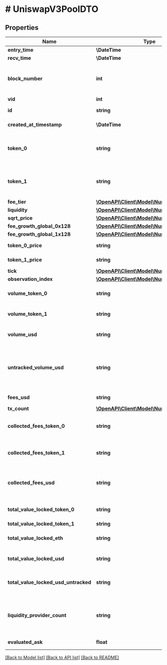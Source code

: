 # # UniswapV3PoolDTO

## Properties

Name | Type | Description | Notes
------------ | ------------- | ------------- | -------------
**entry_time** | **\DateTime** |  | [optional]
**recv_time** | **\DateTime** |  | [optional]
**block_number** | **int** | Number of block in which entity was recorded. | [optional]
**vid** | **int** |  | [optional]
**id** | **string** | Pool address. | [optional]
**created_at_timestamp** | **\DateTime** | Creation time. | [optional]
**token_0** | **string** | Reference to token0 as stored in pool contract. | [optional]
**token_1** | **string** | Reference to token1 as stored in pool contract. | [optional]
**fee_tier** | [**\OpenAPI\Client\Model\NumericsBigInteger**](NumericsBigInteger.md) |  | [optional]
**liquidity** | [**\OpenAPI\Client\Model\NumericsBigInteger**](NumericsBigInteger.md) |  | [optional]
**sqrt_price** | [**\OpenAPI\Client\Model\NumericsBigInteger**](NumericsBigInteger.md) |  | [optional]
**fee_growth_global_0x128** | [**\OpenAPI\Client\Model\NumericsBigInteger**](NumericsBigInteger.md) |  | [optional]
**fee_growth_global_1x128** | [**\OpenAPI\Client\Model\NumericsBigInteger**](NumericsBigInteger.md) |  | [optional]
**token_0_price** | **string** | Token0 per token1. | [optional]
**token_1_price** | **string** | Token1 per token0. | [optional]
**tick** | [**\OpenAPI\Client\Model\NumericsBigInteger**](NumericsBigInteger.md) |  | [optional]
**observation_index** | [**\OpenAPI\Client\Model\NumericsBigInteger**](NumericsBigInteger.md) |  | [optional]
**volume_token_0** | **string** | All time token0 swapped. | [optional]
**volume_token_1** | **string** | All time token1 swapped. | [optional]
**volume_usd** | **string** | All time USD swapped. | [optional]
**untracked_volume_usd** | **string** | All time USD swapped, unfiltered for unreliable USD pools. | [optional]
**fees_usd** | **string** | Fees in USD. | [optional]
**tx_count** | [**\OpenAPI\Client\Model\NumericsBigInteger**](NumericsBigInteger.md) |  | [optional]
**collected_fees_token_0** | **string** | All time fees collected token0. | [optional]
**collected_fees_token_1** | **string** | All time fees collected token1. | [optional]
**collected_fees_usd** | **string** | All time fees collected derived USD. | [optional]
**total_value_locked_token_0** | **string** | Total token 0 across all ticks. | [optional]
**total_value_locked_token_1** | **string** |  | [optional]
**total_value_locked_eth** | **string** | Total token 1 across all ticks. | [optional]
**total_value_locked_usd** | **string** | Total value locked USD. | [optional]
**total_value_locked_usd_untracked** | **string** | Total value locked derived ETH. | [optional]
**liquidity_provider_count** | **string** | Liquidity providers count, used to detect new exchanges. | [optional]
**evaluated_ask** | **float** |  | [optional] [readonly]

[[Back to Model list]](../../README.md#models) [[Back to API list]](../../README.md#endpoints) [[Back to README]](../../README.md)

